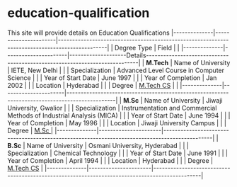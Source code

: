 # education-qualification
This site will provide details on Education Qualifications
|--------------|----------------------|-----------------------------------------------------------------------------------------------|
| Degree Type  | Field                |                                                                                        |
|--------------|----------------------|--------------------Details---------------------------------------------------------------------------|
| **M.Tech** | Name of University   | IETE, New Delhi                                                                                 |
|              | Specialization       | Advanced Level Course in Computer Science                                                     |
|              | Year of Start Date   | June 1997                                                                                     |
|              | Year of Completion   | Jan 2002                                                                                      |
|              | Location             | Hyderabad                                                                                     |
|              | Degree               | [M.Tech CS](https://ietehyd.org/images/New%20Folder/21alccs.JPG)                              |
                                                                                      |
|--------------|----------------------|-----------------------------------------------------------------------------------------------|
| **M.Sc**     | Name of University   | Jiwaji University, Gwalior                                                                    |
|              | Specialization       | Instrumentation and Commercial Methods of Industrial Analysis (MICA)                          |
|              | Year of Start Date   | June 1994                                                                                     |
|              | Year of Completion   | May 1996                                                                                      |
|              | Location             | Jiwaji University Campus                                                                      |
|              | Degree               | [M.Sc ](https://jiwaji.edu/school-of-studies-in-environmental-chemistry/)                     |
|--------------|----------------------|-----------------------------------------------------------------------------------------------|
| **B.Sc**     | Name of University   | Osmani University, Hyderabad                                                                  |
|              | Specialization       | Chemical Technology                                                                           |
|              | Year of Start Date   | June 1991                                                                                     |
|              | Year of Completion   | April 1994                                                                                    |
|              | Location             | Hyderabad                                                                                     |
|              | Degree               | [M.Tech CS](https://ietehyd.org/images/New%20Folder/21alccs.JPG)                              |
|--------------|----------------------|-----------------------------------------------------------------------------------------------|
